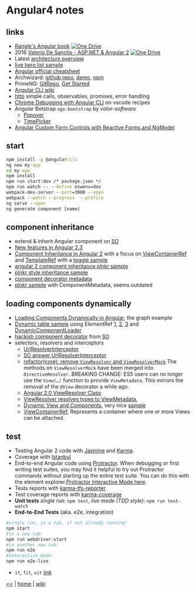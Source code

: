 # Angular4 notes

## links

- [Rangle's Angular book](https://1drv.ms/b/s!AnIyfO51kH7NlVvjZo4Mwh9jlDvW)
[![One Drive](https://img.shields.io/badge/One-Drive-blue.svg)](https://1drv.ms/b/s!AnIyfO51kH7NlVvjZo4Mwh9jlDvW)
- 2016 [Valerio De Sanctis - ASP.NET & Angular 2](https://1drv.ms/b/s!AnIyfO51kH7NlUSD7yLGPHr79BD7)
[![One Drive](https://img.shields.io/badge/One-Drive-blue.svg)](https://1drv.ms/b/s!AnIyfO51kH7NlUSD7yLGPHr79BD7)
- Latest [architecture overview](https://angular.io/guide/architecture#architecture-overview)
- [live hero list sample](https://angular.io/generated/live-examples/toh-pt6/eplnkr.html)
- [Angular official cheatsheet](https://angular.io/guide/cheatsheet)
- Archwizard: [github repo](https://github.com/madoar/ng2-archwizard-demo), [demo](https://madoar.github.io/ng2-archwizard-demo/), [npm](https://www.npmjs.com/package/ng2-archwizard)
- PrimeNG: [GitRepo](https://github.com/primefaces/primeng-quickstart-webpack), [Get Started](https://www.primefaces.org/primeng/#/setup)
- [Angular CLI wiki](https://github.com/angular/angular-cli/wiki)
- [http](http://www.syntaxsuccess.com/viewarticle/angular-2.0-and-http) simple calls, observables, promises, error handling
- [Chrome Debugging with Angular CLI](https://github.com/Microsoft/vscode-recipes/tree/master/Angular-CLI) on vscode recipes
- Angular Botstrap `ngx-bootstrap` by _valor-software_
  + [Popover](https://valor-software.com/ngx-bootstrap/#/popover)
  + [TimePicker](https://valor-software.com/ngx-bootstrap/#/timepicker)
- [Angular Custom Form Controls with Reactive Forms and NgModel](https://coryrylan.com/blog/angular-custom-form-controls-with-reactive-forms-and-ngmodel)  

## start

```cmd
npm install -g @angular/cli
ng new my-app
cd my-app
npm install
npm run start:dev /* package.json */
npm run watch -- --define eswenv=dev
webpack-dev-server --port=3000 --open
webpack --watch --progress  --profile
ng serve --open
ng generate component [name]
```

## component inheritance

- extend & inherit Angular component on [SO](https://stackoverflow.com/questions/36475626/how-to-extend-inherit-angular2-component)
- [New features in Angular 2.3](https://medium.com/@gerard.sans/angular-2-new-features-in-angular-2-3-f2e73f16a09e)
- [Component Inheritance in Angular 2](https://scotch.io/tutorials/component-inheritance-in-angular-2) 
with a focus on [ViewContainerRef](https://v2.angular.io/docs/ts/latest/api/core/index/ViewContainerRef-class.html)
and [TemplateRef](https://v2.angular.io/docs/ts/latest/api/core/index/TemplateRef-class.html)
with a [toggle sample](https://plnkr.co/edit/tSLIxUSTaqEfJK5NAD2D?p=preview)
- [angular 2 component inheritance plnkr sample](https://embed.plnkr.co/hMgaYPVRiXMCiKBdfqHy/)
- [plnkr style inheritance sample](http://plnkr.co/edit/bWa1JmH7NaSaJffLsl0x?p=preview)
- [component decorator metadata](https://medium.com/@amcdnl/inheritance-in-angular2-components-206a167fc259)
- [plnkr sample](https://plnkr.co/edit/TPps03QCGQCWbX6oVKXp?p=preview) with ComponentMetadata, seems outdated

## loading components dynamically

- [Loading Components Dynamically in Angular](http://www.syntaxsuccess.com/viewarticle/loading-components-dynamically-in-angular-2.0), the graph example
- [Dynamic table sample](http://plnkr.co/edit/dqfPCW3MBa9hM23EW3cS?p=preview) using ElementRef [1](https://angular.io/api/core/ElementRef), [2](https://v2.angular.io/docs/ts/latest/api/core/index/ElementRef-class.html), [3](https://angular-2-training-book.rangle.io/handout/advanced-components/elementref.html) and [DynamicComponentLoader](https://www.dartdocs.org/documentation/angular2/2.0.0-beta.9/angular2/DynamicComponentLoader-class.html)
- [hackish component decorator](https://stackoverflow.com/a/34067211) from [SO](https://stackoverflow.com/questions/36531486/dynamic-styleurls-in-angular-2)
- selectors, resolvers and interceptors 
	* [UrlResolverInterceptor](https://github.com/A-Hsien/UrlResolverInterceptor)
	* [SO answer UrlResolverInterceptor](https://stackoverflow.com/a/39588422)
	* [refactor(core): remove `ViewResolver` and `ViewResolverMock`](https://github.com/angular/angular/commit/0988cc8) The methods on `ViewResolverMock` have been merged into `DirectiveResolver`. BREAKING CHANGE: ES5 users can no longer use the `View(…)` function to provide `ViewMetadata`. This mirrors the removal of the `@View` decorator a while ago.
	* [Angular 2.0 ViewResolver Class](https://stackoverflow.com/a/36467207)
	* [ViewResolver resolves types to ViewMetadata.](https://www.dartdocs.org/documentation/angular2/2.0.0-beta.9/angular2/ViewResolver-class.html)
	* [Dynamic View and Components](https://medium.com/nerdlog/angular-2-dynamic-view-and-components-330205fa6896), very nice [sample](http://plnkr.co/edit/wh4VJG?p=preview)
	* [ViewContainerRef](https://angular.io/api/core/ViewContainerRef), Represents a container where one or more Views can be attached.
	
## test

* Testing Angular 2 code with [Jasmine](http://jasmine.github.io/) and [Karma](http://karma-runner.github.io/).
* Coverage with [Istanbul](https://github.com/gotwarlost/istanbul)
* End-to-end Angular code using [Protractor](https://angular.github.io/protractor/). 
  When debugging or first writing test suites, you may find it helpful to try out Protractor commands without starting up the entire test suite. 
  You can do this with the element explorer.[Protractor Interactive Mode here](https://github.com/angular/protractor/blob/master/docs/debugging.md#testing-out-protractor-interactively).
* Tests reports with [karma-tfs-reporter](https://github.com/sgbj/karma-tfs-reporter)
* Test coverage reports with [karma-coverage](https://github.com/karma-runner/karma-coverage)
* **Unit tests** _single run_: `npm test`, _live mode (TDD style)_: `npm run test-watch`	
* **End-to-End Tests** (aka. e2e, integration) 
```sh
#single run, in a tab, if not already running!
npm start
#in a new tab:
npm run webdriver-start
#in another new tab: 
npm run e2e
#interactive mode: 
npm run e2e-live
```
* `it`, `fit`, `xit` [link](https://codecraft.tv/courses/angular/unit-testing/jasmine-and-karma/#_disabled_and_focused_tests)	
	
[<<](../JS.md)
|
[home](../README.md) 
| 
[wiki](https://github.com/illegitimis/Tutorial/wiki) 

